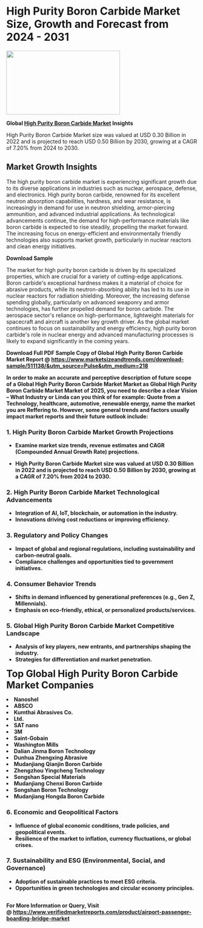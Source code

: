 <H1>High Purity Boron Carbide Market Size, Growth and Forecast from 2024 - 2031</H1><img class="aligncenter size-medium wp-image-584254" src="https://thirdeyenews.in/wp-content/uploads/2024/09/Global-Market-Research-300x168.jpeg" alt="" width="300" height="168" /><p><strong>Global&nbsp;<a href="https://www.marketsizeandtrends.com/download-sample/511138/&amp;utm_source=Pulse&amp;utm_medium=218">High Purity Boron Carbide Market</a> Insights</strong></p><p>High Purity Boron Carbide Market size was valued at USD 0.30 Billion in 2022 and is projected to reach USD 0.50 Billion by 2030, growing at a CAGR of 7.20% from 2024 to 2030.</p><p><h2>Market Growth Insights</h2> <p>The high purity boron carbide market is experiencing significant growth due to its diverse applications in industries such as nuclear, aerospace, defense, and electronics. High purity boron carbide, renowned for its excellent neutron absorption capabilities, hardness, and wear resistance, is increasingly in demand for use in neutron shielding, armor-piercing ammunition, and advanced industrial applications. As technological advancements continue, the demand for high-performance materials like boron carbide is expected to rise steadily, propelling the market forward. The increasing focus on energy-efficient and environmentally friendly technologies also supports market growth, particularly in nuclear reactors and clean energy initiatives.</p> <p><strong>Download Sample</strong></p> <p>The market for high purity boron carbide is driven by its specialized properties, which are crucial for a variety of cutting-edge applications. Boron carbide's exceptional hardness makes it a material of choice for abrasive products, while its neutron-absorbing ability has led to its use in nuclear reactors for radiation shielding. Moreover, the increasing defense spending globally, particularly on advanced weaponry and armor technologies, has further propelled demand for boron carbide. The aerospace sector's reliance on high-performance, lightweight materials for spacecraft and aircraft is another key growth driver. As the global market continues to focus on sustainability and energy efficiency, high purity boron carbide's role in nuclear energy and advanced manufacturing processes is likely to expand significantly in the coming years.</p> <p><strong></p><p><span class=""><strong>Download Full PDF Sample Copy of Global High Purity Boron Carbide Market Report</strong> @ <a href="https://www.marketsizeandtrends.com/download-sample/511138/&amp;utm_source=Pulse&amp;utm_medium=218" target="_blank">https://www.marketsizeandtrends.com/download-sample/511138/&amp;utm_source=Pulse&amp;utm_medium=218</a></span></p><p>In order to make an accurate and perceptive description of future scope of a Global&nbsp;High Purity Boron Carbide Market Market as Global&nbsp;High Purity Boron Carbide Market Market of 2025, you need to describe a clear Vision &ndash; What Industry or Linda can you think of for example: Quote from a Technology, healthcare, automotive, renewable energy, name the market you are Reffering to. However, some general trends and factors usually impact market reports and their future outlook include:</p><h3>1.&nbsp;<strong>High Purity Boron Carbide Market Growth Projections</strong></h3><ul><li>Examine market size trends, revenue estimates and CAGR (Compounded Annual Growth Rate) projections.</li><li><p>High Purity Boron Carbide Market size was valued at USD 0.30 Billion in 2022 and is projected to reach USD 0.50 Billion by 2030, growing at a CAGR of 7.20% from 2024 to 2030.</p></li></ul><h3>2.&nbsp;<strong>High Purity Boron Carbide Market Technological Advancements</strong></h3><ul><li>Integration of AI, IoT, blockchain, or automation in the industry.</li><li>Innovations driving cost reductions or improving efficiency.</li></ul><h3>3.&nbsp;<strong>Regulatory and Policy Changes</strong></h3><ul><li>Impact of global and regional regulations, including sustainability and carbon-neutral goals.</li><li>Compliance challenges and opportunities tied to government initiatives.</li></ul><h3>4.&nbsp;<strong>Consumer Behavior Trends</strong></h3><ul><li>Shifts in demand influenced by generational preferences (e.g., Gen Z, Millennials).</li><li>Emphasis on eco-friendly, ethical, or personalized products/services.</li></ul><h3>5.&nbsp;<strong>Global High Purity Boron Carbide Market Competitive Landscape</strong></h3><ul><li>Analysis of key players, new entrants, and partnerships shaping the industry.</li><li>Strategies for differentiation and market penetration.</li></ul><p data-pm-slice="1 1 []"><span style="color: inherit; font-family: inherit; font-size: 25px;">Top Global High Purity Boron Carbide Market Companies</span></p><div class="" data-test-id=""><p><li>Nanoshel</li><li> ABSCO</li><li> Kumthai Abrasives Co.</li><li> Ltd.</li><li> SAT nano</li><li> 3M</li><li> Saint-Gobain</li><li> Washington Mills</li><li> Dalian Jinma Boron Technology</li><li> Dunhua Zhengxing Abrasive</li><li> Mudanjiang Qianjin Boron Carbide</li><li> Zhengzhou Yingcheng Technology</li><li> Songshan Special Materials</li><li> Mudanjiang Chenxi Boron Carbide</li><li> Songshan Boron Technology</li><li> Mudanjiang Hongda Boron Carbide</li></p></div><h3>6.&nbsp;<strong>Economic and Geopolitical Factors</strong></h3><ul><li>Influence of global economic conditions, trade policies, and geopolitical events.</li><li>Resilience of the market to inflation, currency fluctuations, or global crises.</li></ul><h3>7.&nbsp;<strong>Sustainability and ESG (Environmental, Social, and Governance)</strong></h3><ul><li>Adoption of sustainable practices to meet ESG criteria.</li><li>Opportunities in green technologies and circular economy principles.</li></ul><h2><strong style="font-size: 14px;">For More Information or Query, Visit @&nbsp;</strong><a style="background-color: #ffffff; font-size: 14px;" href="https://www.marketsizeandtrends.com/report/high-purity-boron-carbide-market/" target="_blank">https://www.verifiedmarketreports.com/product/airport-passenger-boarding-bridge-market</a></h2>
